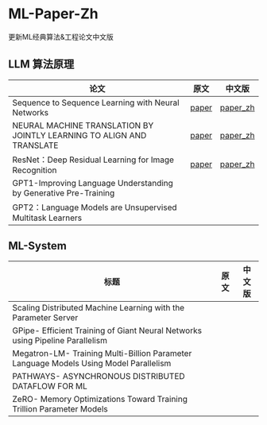 # ML-Paper-Zh

更新ML经典算法&amp;工程论文中文版

## LLM 算法原理

| 论文                                                                  | 原文                                                                                                                                                       | 中文版                                                                                                                                                                          |
| --------------------------------------------------------------------- | ---------------------------------------------------------------------------------------------------------------------------------------------------------- | ------------------------------------------------------------------------------------------------------------------------------------------------------------------------------- |
| Sequence to Sequence Learning with Neural Networks                    | [paper](https://github.com/Daniel-Xing/ML-Paper-Zh/blob/main/LLM/Sequence%20to%20Sequence%20Learning%20with%20Neural%20Networks.pdf)                          | [paper_zh](https://github.com/Daniel-Xing/ML-Paper-Zh/blob/main/LLM/Sequence%20to%20Sequence%20Learning%20with%20Neural%20Networks.md)                                             |
| NEURAL MACHINE TRANSLATION BY JOINTLY LEARNING TO ALIGN AND TRANSLATE | [paper](https://github.com/Daniel-Xing/ML-Paper-Zh/blob/main/LLM/NEURAL%20MACHINE%20TRANSLATION%20BY%20JOINTLY%20LEARNING%20TO%20ALIGN%20AND%20TRANSLATE.pdf) | [paper_zh](https://github.com/Daniel-Xing/ML-Paper-Zh/blob/main/LLM/PaperGallery%20-%20Neural%20Machine%20Translation%20by%20Jointly%20Learning%20to%20Align%20and%20Translate.md) |
| ResNet：Deep Residual Learning for Image Recognition                  |     [paper](https://github.com/Daniel-Xing/ML-Paper-Zh/blob/main/LLM/Deep%20Residual%20Learning%20for%20Image%20Recognition.pdf)                                                                                                                                                      |        [paper_zh](https://github.com/Daniel-Xing/ML-Paper-Zh/blob/main/LLM/PaperGallery%20-%20Deep%20Residual%20Learning%20for%20Image%20Recognition.md)                                                                                                                                                                         |
| GPT1-Improving Language Understanding by Generative Pre-Training      |                                                                                                                                                            |                                                                                                                                                                                 |
| GPT2：Language Models are Unsupervised Multitask Learners             |                                                                                                                                                            |                                                                                                                                                                                 |

## ML-System

| 标题                                                                                  | 原文 | 中文版 |
| ------------------------------------------------------------------------------------- | ---- | ------ |
| Scaling Distributed Machine Learning with the Parameter Server                        |      |        |
| GPipe- Efficient Training of Giant Neural Networks using Pipeline Parallelism         |      |        |
| Megatron-LM- Training Multi-Billion Parameter Language Models Using Model Parallelism |      |        |
| PATHWAYS- ASYNCHRONOUS DISTRIBUTED DATAFLOW FOR ML                                    |      |        |
| ZeRO- Memory Optimizations Toward Training Trillion Parameter Models                  |      |        |

